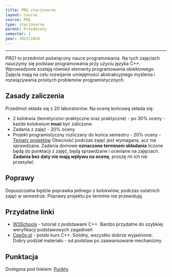 ```yaml
---
title: PRG stacjonarne
layout: course
course: PRG
type: stacjonarne
parent: Przedmioty
semester: 1
year: 2023/2024
---
```

---
PRG1 to przedmiot poświęcony nauce programowania. Na tych zajęciach nauczymy się podstaw programowania przy użyciu języka C++. Wprowadzone zostają również elementy programowania  obiektowego. Zajęcia mają na celu rozwijanie umiejętności abstrakcyjnego myślenia i rozwiązywania prostych problemów programistycznych.


## Zasady zaliczenia
Przedmiot składa się z 20 laboratoriów. Na ocenę końcową składa się:
- 2 kolokwia (teoretyczno-praktyczne oraz praktyczne) - po 30% oceny - każde kolokwium **musi** być zaliczone.
- Zadania z zajęć - 20% oceny
- Projekt programistyczny rozliczany do końca semestru - 20% oceny - [Tematy projektów](/prg-projekty)
Obecność podczas zajęć jest wymagana, acz nie sprawdzana. Zadania domowe **oznaczone terminem składania** liczone będą do punktacji z zajęć, będą sprawdzane i oceniane na zajęciach. **Zadania bez daty nie mają wpływu na ocenę**, proszę mi ich nie przesyłać.

## Poprawy
Dopuszczalna będzie poprawka jednego z kolokwiów, podczas ostatnich zajęć w semestrze. Poprawy projektu po terminie nie przewiduję.

## Przydatne linki
- [W3Schools](https://www.w3schools.com/cpp/default.asp) - tutorial z podstawami C++. Bardzo przydatne do szybkiej weryfikacji podstawowych zagadnień
- [Cpp0x.pl](https://cpp0x.pl/kursy/Kurs-C++/1) - polski kurs C++. Solidny, wszystko dobrze wyjaśnione. Dobry podział materiału - od podstaw po zaawansowane mechanizmy

## Punktacja
Dostępna pod linkiem: [Punkty](/prg-score)
